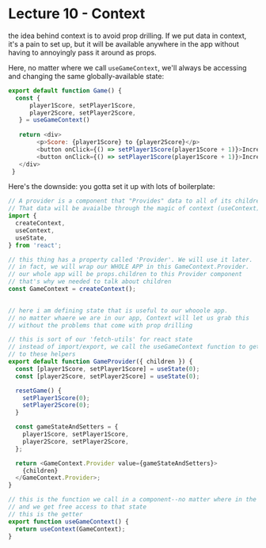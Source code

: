 # Lecture 10 - Context

the idea behind context is to avoid prop drilling. If we put data in context, it's a pain to set up, but it will be available anywhere in the app without having to annoyingly pass it around as props.

Here, no matter where we call `useGameContext`, we'll always be accessing and changing the same globally-available state:

```js
export default function Game() {
  const {
      player1Score, setPlayer1Score,
      player2Score, setPlayer2Score,
   } = useGameContext()
   
   return <div>
        <p>Score: {player1Score} to {player2Score}</p>
        <button onClick={() => setPlayer1Score(player1Score + 1)}>Increment Player 1 score</button>
        <button onClick={() => setPlayer1Score(player1Score + 1)}>Increment Player 2 score</button>
   </div>
 }
```

Here's the downside: you gotta set it up with lots of boilerplate:

```js
// A provider is a component that "Provides" data to all of its children.
// That data will be avaialbe through the magic of context (useContext).
import {
  createContext,
  useContext,
  useState,
} from 'react';

// this thing has a property called 'Provider'. We will use it later.
// in fact, we will wrap our WHOLE APP in this GameContext.Provider.
// our whole app will be props.children to this Provider component
// that's why we needed to talk about children
const GameContext = createContext();

  
// here i am defining state that is useful to our whooole app.
// no matter whaere we are in our app, Context will let us grab this
// without the problems that come with prop drilling

// this is sort of our 'fetch-utils' for react state
// instead of import/export, we call the useGameContext function to get access
// to these helpers
export default function GameProvider({ children }) {
  const [player1Score, setPlayer1Score] = useState(0);
  const [player2Score, setPlayer2Score] = useState(0);

  resetGame() {
    setPlayer1Score(0);
    setPlayer2Score(0);
  }

  const gameStateAndSetters = {
    player1Score, setPlayer1Score,
    player2Score, setPlayer2Score,
  };

  return <GameContext.Provider value={gameStateAndSetters}>
    {children}
  </GameContext.Provider>; 
}

// this is the function we call in a component--no matter where in the hierarchy it is
// and we get free access to that state
// this is the getter
export function useGameContext() {
  return useContext(GameContext);
}
```
